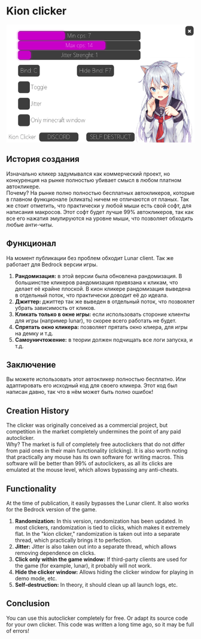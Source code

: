 <h1>Kion clicker</h1>

<img src="clicker.png" alt="clicker.png">

<h2>История создания</h2>

<p>Изначально кликер задумывался как коммерческий проект, но конкуренция на рынке полностью убивает смысл в любом платном автокликере. <br>
Почему? На рынке полно полностью бесплатных автокликеров, которые в главном функционале (кликать) ничем не отличаются от планых. Так же стоит отметить, что практически у любой мыши есть свой софт, для написания макросов. Этот софт будет лучше 99% автокликеров, так как все его нажатия эмулируются на уровне мыши, что позволяет обходить любые анти-читы.
</p>

<h2>Функционал</h2>

<p>На момент публикации без проблем обходит Lunar client. Так же работает для Bedrock версии игры.</p>

<ol>
    <li><b>Рандомизация:</b> в этой версии была обновлена рандомизация. В большинстве кликеров рандомизация привязана к кликам, что делает её крайне плоской. В кион кликере рандомизация выведена в отдельный поток, что практически доводит её до идеала.</li>
    <li><b>Джиттер: </b>джиттер так же выведен в отдельный поток, что позвоялет убрать зависимость от кликов.</li>
    <li><b>Кликать только в окне игры:</b> если использовать стороние клиенты для игры (например lunar), то скорее всего работать не будет.</li>
    <li><b>Спрятать окно кликера:</b> позволяет прятать окно клиера, для игры на демку и т.д.</li>
    <li><b>Самоуничтожение:</b> в теории должен подчищать все логи запуска, и т.д.</li>
</ol>

<h2>Заключение</h2>

<p>Вы можете использовать этот автокликер полностью бесплатно. Или адаптировать его исходный код для своего кликера. Этот код был написан давно, так что в нём может быть полно ошибок!</p>

<h2>Creation History</h2>

<p>The clicker was originally conceived as a commercial project, but competition in the market completely undermines the point of any paid autoclicker. <br>
Why? The market is full of completely free autoclickers that do not differ from paid ones in their main functionality (clicking). It is also worth noting that practically any mouse has its own software for writing macros. This software will be better than 99% of autoclickers, as all its clicks are emulated at the mouse level, which allows bypassing any anti-cheats.
</p>

<h2>Functionality</h2>

<p>At the time of publication, it easily bypasses the Lunar client. It also works for the Bedrock version of the game.</p>
<ol>
    <li><b>Randomization:</b> In this version, randomization has been updated. In most clickers, randomization is tied to clicks, which makes it extremely flat. In the "kion clicker," randomization is taken out into a separate thread, which practically brings it to perfection.</li>
    <li><b>Jitter:</b> Jitter is also taken out into a separate thread, which allows removing dependence on clicks.</li>
    <li><b>Click only within the game window:</b> If third-party clients are used for the game (for example, lunar), it probably will not work.</li>
    <li><b>Hide the clicker window:</b> Allows hiding the clicker window for playing in demo mode, etc.</li>
    <li><b>Self-destruction:</b> In theory, it should clean up all launch logs, etc.</li>
</ol>

<h2>Conclusion</h2>

<p>You can use this autoclicker completely for free. Or adapt its source code for your own clicker. This code was written a long time ago, so it may be full of errors!</p>